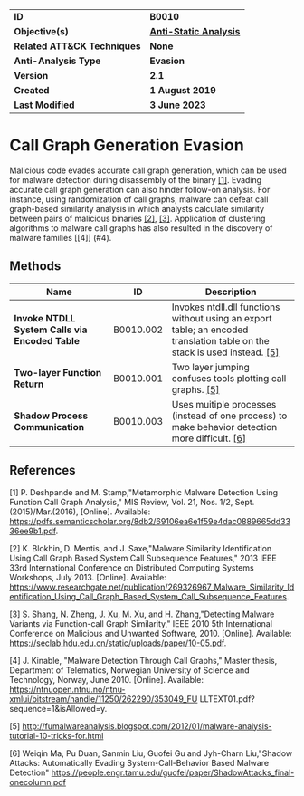 <table>
<tr>
<td><b>ID</b></td>
<td><b>B0010</b></td>
</tr>
<tr>
<td><b>Objective(s)</b></td>
<td><b><a href="../anti-static-analysis">Anti-Static Analysis</a></b></td>
</tr>
<tr>
<td><b>Related ATT&CK Techniques</b></td>
<td><b>None</b></td>
</tr>
<tr>
<td><b>Anti-Analysis Type</b></td>
<td><b>Evasion</b></td>
</tr>
<tr>
<td><b>Version</b></td>
<td><b>2.1</b></td>
</tr>
<tr>
<td><b>Created</b></td>
<td><b>1 August 2019</b></td>
</tr>
<tr>
<td><b>Last Modified</b></td>
<td><b>3 June 2023</b></td>
</tr>
</table>


# Call Graph Generation Evasion

Malicious code evades accurate call graph generation, which can be used for malware detection during disassembly of the binary [[1]](#1). Evading accurate call graph generation can also hinder follow-on analysis. For instance, using randomization of call graphs, malware can defeat call graph-based similarity analysis in which analysts calculate similarity between pairs of malicious binaries [[2]](#2), [[3]](#3). Application of clustering algorithms to malware call graphs has also resulted in the discovery of malware families [[4]] (#4). 

## Methods

|Name|ID|Description|
|---|---|---|
|**Invoke NTDLL System Calls via Encoded Table**|B0010.002|Invokes ntdll.dll functions without using an export table; an encoded translation table on the stack is used instead. [[5]](#5)|
|**Two-layer Function Return**|B0010.001|Two layer jumping confuses tools plotting call graphs. [[5]](#5)|
|**Shadow Process Communication**|B0010.003| Uses muitiple processes (instead of one process) to make behavior detection more difficult. [[6]](#6)|

## References

<a name="1">[1]</a> P. Deshpande and M. Stamp,"Metamorphic Malware Detection Using Function Call Graph Analysis," MIS Review, Vol. 21, Nos. 1/2, Sept.(2015)/Mar.(2016), [Online]. Available: https://pdfs.semanticscholar.org/8db2/69106ea6e1f59e4dac0889665dd3336ee9b1.pdf.

<a name="2">[2]</a> K. Blokhin, D. Mentis, and J. Saxe,"Malware Similarity Identification Using Call Graph Based System Call Subsequence Features," 2013 IEEE 33rd International Conference on Distributed Computing Systems Workshops, July 2013. [Online]. Available: https://www.researchgate.net/publication/269326967_Malware_Similarity_Identification_Using_Call_Graph_Based_System_Call_Subsequence_Features.

<a name="3">[3]</a> S. Shang, N. Zheng, J. Xu, M. Xu, and H. Zhang,"Detecting Malware Variants via Function-call Graph Similarity," IEEE 2010 5th International Conference on Malicious and Unwanted Software, 2010. [Online]. Available: https://seclab.hdu.edu.cn/static/uploads/paper/10-05.pdf.

<a name="4">[4]</a> J. Kinable, "Malware Detection Through Call Graphs," Master thesis, Department of Telematics, Norwegian University of Science and Technology, Norway, June 2010. [Online]. Available: https://ntnuopen.ntnu.no/ntnu-xmlui/bitstream/handle/11250/262290/353049_FU LLTEXT01.pdf?sequence=1&isAllowed=y.

<a name="5">[5]</a> http://fumalwareanalysis.blogspot.com/2012/01/malware-analysis-tutorial-10-tricks-for.html

<a name="6">[6]</a> Weiqin Ma, Pu Duan, Sanmin Liu, Guofei Gu and Jyh-Charn Liu,"Shadow Attacks: Automatically Evading System-Call-Behavior
Based Malware Detection" https://people.engr.tamu.edu/guofei/paper/ShadowAttacks_final-onecolumn.pdf